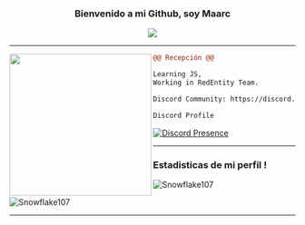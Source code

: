 <h3 align = 'center'>Bienvenido a mi Github, soy Maarc</h3>

<p align="center">
  <img src="https://readme-typing-svg.herokuapp.com/?center=true&vCenter=true&color=cb204c&width=500&lines=Bienvenide" />
</p>

<hr>
<img align="left" height="250" src="https://logodownload.org/wp-content/uploads/2017/11/discord-logo-4-1.png"/>

```diff
@@ Recepción @@

Learning JS,
Working in RedEntity Team.

Discord Community: https://discord.gg/EhrPUjVsXX

```

<div>
  <div>
  
```diff
Discord Profile
```
[![Discord Presence](https://lanyard-profile-readme.vercel.app/api/892848491401986078)](https://discord.com/users/892848491401986078)

    
<hr>
    


### Estadisticas de mi perfil !

![Snowflake107](https://github-readme-stats.vercel.app/api?username=Maarc&show_icons=true&theme=tokyonight&hide=["issues"])

![Snowflake107](https://github-readme-stats.vercel.app/api/top-langs?username=Maarc&show_icons=true&theme=tokyonight&layout=compact)
    
<hr>
